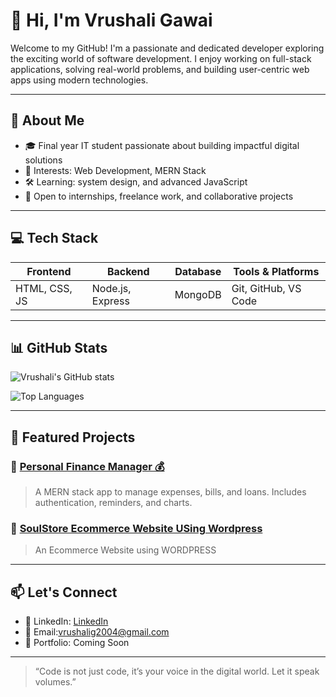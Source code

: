 # 👋 Hi, I'm Vrushali Gawai

Welcome to my GitHub! I'm a passionate and dedicated developer exploring the exciting world of software development. I enjoy working on full-stack applications, solving real-world problems, and building user-centric web apps using modern technologies.

---

## 💼 About Me

- 🎓 Final year IT student passionate about building impactful digital solutions  
- 🧠 Interests: Web Development, MERN Stack
- 🛠️ Learning: system design, and advanced JavaScript  
- 🤝 Open to internships, freelance work, and collaborative projects

---

## 💻 Tech Stack

| Frontend        | Backend        | Database       | Tools & Platforms     |
|-----------------|----------------|----------------|------------------------|
| HTML, CSS, JS   | Node.js, Express| MongoDB        | Git, GitHub, VS Code  |


---

## 📊 GitHub Stats

![Vrushali's GitHub stats](https://github-readme-stats.vercel.app/api?username=vrushali29-git&show_icons=true&theme=tokyonight)

![Top Languages](https://github-readme-stats.vercel.app/api/top-langs/?username=vrushali29-git&layout=compact&theme=tokyonight)

---

## 🌟 Featured Projects

### 🔹 [Personal Finance Manager 💰](https://github.com/vrushali29-git/personal-finance-manager)
> A MERN stack app to manage expenses, bills, and loans. Includes authentication, reminders, and charts.

### 🔹 [SoulStore Ecommerce Website USing Wordpress]((https://github.com/vrushali29-git/Ecommerce-site-using-wordpress.git))
> An Ecommerce Website using WORDPRESS


---

## 📫 Let's Connect

- 💼 LinkedIn: [LinkedIn]([www.linkedin.com/in/vrushali-gawai01](https://www.linkedin.com/in/vrushali-gawai-1a34aa258/?trk=public-profile-join-page))
- 📧 Email:[vrushalig2004@gmail.com](mailto:vrushalig2004@gmail.com)
- 💬 Portfolio: Coming Soon

---

> “Code is not just code, it’s your voice in the digital world. Let it speak volumes.”

